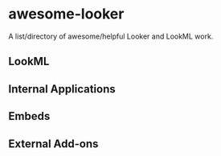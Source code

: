 # awesome-looker
A list/directory of awesome/helpful Looker and LookML work.


## LookML

## Internal Applications

## Embeds

## External Add-ons
